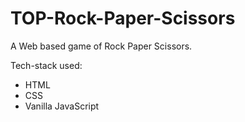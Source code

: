 # TOP-Rock-Paper-Scissors
A Web based game of Rock Paper Scissors.

Tech-stack used:
  - HTML
  - CSS
  - Vanilla JavaScript

